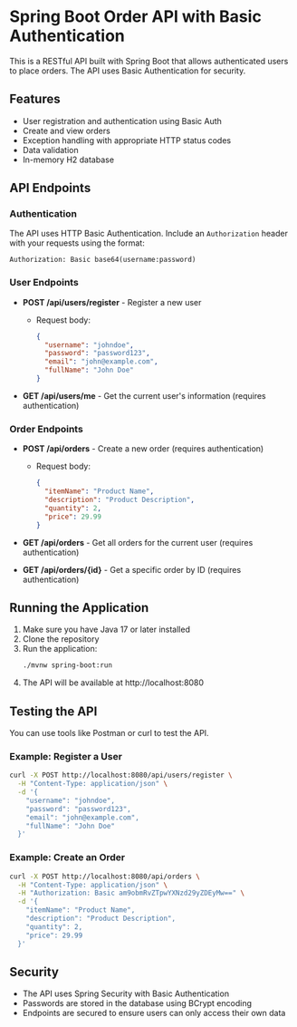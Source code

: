 # Spring Boot Order API with Basic Authentication

This is a RESTful API built with Spring Boot that allows authenticated users to place orders. The API uses Basic Authentication for security.

## Features

- User registration and authentication using Basic Auth
- Create and view orders
- Exception handling with appropriate HTTP status codes
- Data validation
- In-memory H2 database

## API Endpoints

### Authentication

The API uses HTTP Basic Authentication. Include an `Authorization` header with your requests using the format:

```
Authorization: Basic base64(username:password)
```

### User Endpoints

- **POST /api/users/register** - Register a new user
  - Request body:
    ```json
    {
      "username": "johndoe",
      "password": "password123",
      "email": "john@example.com",
      "fullName": "John Doe"
    }
    ```

- **GET /api/users/me** - Get the current user's information (requires authentication)

### Order Endpoints

- **POST /api/orders** - Create a new order (requires authentication)
  - Request body:
    ```json
    {
      "itemName": "Product Name",
      "description": "Product Description",
      "quantity": 2,
      "price": 29.99
    }
    ```

- **GET /api/orders** - Get all orders for the current user (requires authentication)

- **GET /api/orders/{id}** - Get a specific order by ID (requires authentication)

## Running the Application

1. Make sure you have Java 17 or later installed
2. Clone the repository
3. Run the application:
   ```bash
   ./mvnw spring-boot:run
   ```
4. The API will be available at http://localhost:8080

## Testing the API

You can use tools like Postman or curl to test the API.

### Example: Register a User

```bash
curl -X POST http://localhost:8080/api/users/register \
  -H "Content-Type: application/json" \
  -d '{
    "username": "johndoe",
    "password": "password123",
    "email": "john@example.com",
    "fullName": "John Doe"
  }'
```

### Example: Create an Order

```bash
curl -X POST http://localhost:8080/api/orders \
  -H "Content-Type: application/json" \
  -H "Authorization: Basic am9obmRvZTpwYXNzd29yZDEyMw==" \
  -d '{
    "itemName": "Product Name",
    "description": "Product Description",
    "quantity": 2,
    "price": 29.99
  }'
```

## Security

- The API uses Spring Security with Basic Authentication
- Passwords are stored in the database using BCrypt encoding
- Endpoints are secured to ensure users can only access their own data
